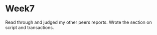# Week7

Read through and judged my other peers reports. 
Wrote the section on script and transactions.